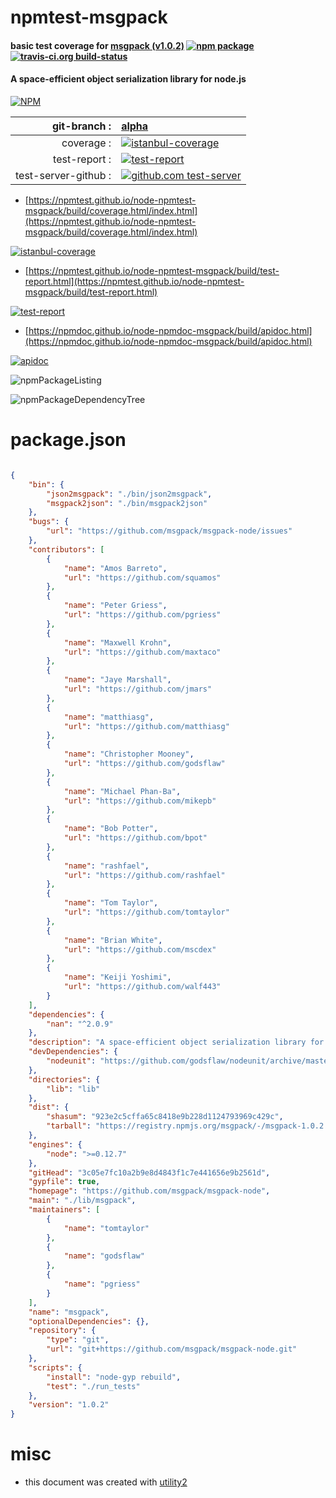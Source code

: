 # npmtest-msgpack

#### basic test coverage for  [msgpack (v1.0.2)](https://github.com/msgpack/msgpack-node)  [![npm package](https://img.shields.io/npm/v/npmtest-msgpack.svg?style=flat-square)](https://www.npmjs.org/package/npmtest-msgpack) [![travis-ci.org build-status](https://api.travis-ci.org/npmtest/node-npmtest-msgpack.svg)](https://travis-ci.org/npmtest/node-npmtest-msgpack)

#### A space-efficient object serialization library for node.js

[![NPM](https://nodei.co/npm/msgpack.png?downloads=true&downloadRank=true&stars=true)](https://www.npmjs.com/package/msgpack)

| git-branch : | [alpha](https://github.com/npmtest/node-npmtest-msgpack/tree/alpha)|
|--:|:--|
| coverage : | [![istanbul-coverage](https://npmtest.github.io/node-npmtest-msgpack/build/coverage.badge.svg)](https://npmtest.github.io/node-npmtest-msgpack/build/coverage.html/index.html)|
| test-report : | [![test-report](https://npmtest.github.io/node-npmtest-msgpack/build/test-report.badge.svg)](https://npmtest.github.io/node-npmtest-msgpack/build/test-report.html)|
| test-server-github : | [![github.com test-server](https://npmtest.github.io/node-npmtest-msgpack/GitHub-Mark-32px.png)](https://npmtest.github.io/node-npmtest-msgpack/build/app/index.html) | | build-artifacts : | [![build-artifacts](https://npmtest.github.io/node-npmtest-msgpack/glyphicons_144_folder_open.png)](https://github.com/npmtest/node-npmtest-msgpack/tree/gh-pages/build)|

- [https://npmtest.github.io/node-npmtest-msgpack/build/coverage.html/index.html](https://npmtest.github.io/node-npmtest-msgpack/build/coverage.html/index.html)

[![istanbul-coverage](https://npmtest.github.io/node-npmtest-msgpack/build/screenCapture.buildCi.browser.%252Ftmp%252Fbuild%252Fcoverage.lib.html.png)](https://npmtest.github.io/node-npmtest-msgpack/build/coverage.html/index.html)

- [https://npmtest.github.io/node-npmtest-msgpack/build/test-report.html](https://npmtest.github.io/node-npmtest-msgpack/build/test-report.html)

[![test-report](https://npmtest.github.io/node-npmtest-msgpack/build/screenCapture.buildCi.browser.%252Ftmp%252Fbuild%252Ftest-report.html.png)](https://npmtest.github.io/node-npmtest-msgpack/build/test-report.html)

- [https://npmdoc.github.io/node-npmdoc-msgpack/build/apidoc.html](https://npmdoc.github.io/node-npmdoc-msgpack/build/apidoc.html)

[![apidoc](https://npmdoc.github.io/node-npmdoc-msgpack/build/screenCapture.buildCi.browser.%252Ftmp%252Fbuild%252Fapidoc.html.png)](https://npmdoc.github.io/node-npmdoc-msgpack/build/apidoc.html)

![npmPackageListing](https://npmtest.github.io/node-npmtest-msgpack/build/screenCapture.npmPackageListing.svg)

![npmPackageDependencyTree](https://npmtest.github.io/node-npmtest-msgpack/build/screenCapture.npmPackageDependencyTree.svg)



# package.json

```json

{
    "bin": {
        "json2msgpack": "./bin/json2msgpack",
        "msgpack2json": "./bin/msgpack2json"
    },
    "bugs": {
        "url": "https://github.com/msgpack/msgpack-node/issues"
    },
    "contributors": [
        {
            "name": "Amos Barreto",
            "url": "https://github.com/squamos"
        },
        {
            "name": "Peter Griess",
            "url": "https://github.com/pgriess"
        },
        {
            "name": "Maxwell Krohn",
            "url": "https://github.com/maxtaco"
        },
        {
            "name": "Jaye Marshall",
            "url": "https://github.com/jmars"
        },
        {
            "name": "matthiasg",
            "url": "https://github.com/matthiasg"
        },
        {
            "name": "Christopher Mooney",
            "url": "https://github.com/godsflaw"
        },
        {
            "name": "Michael Phan-Ba",
            "url": "https://github.com/mikepb"
        },
        {
            "name": "Bob Potter",
            "url": "https://github.com/bpot"
        },
        {
            "name": "rashfael",
            "url": "https://github.com/rashfael"
        },
        {
            "name": "Tom Taylor",
            "url": "https://github.com/tomtaylor"
        },
        {
            "name": "Brian White",
            "url": "https://github.com/mscdex"
        },
        {
            "name": "Keiji Yoshimi",
            "url": "https://github.com/walf443"
        }
    ],
    "dependencies": {
        "nan": "^2.0.9"
    },
    "description": "A space-efficient object serialization library for node.js",
    "devDependencies": {
        "nodeunit": "https://github.com/godsflaw/nodeunit/archive/master.tar.gz"
    },
    "directories": {
        "lib": "lib"
    },
    "dist": {
        "shasum": "923e2c5cffa65c8418e9b228d1124793969c429c",
        "tarball": "https://registry.npmjs.org/msgpack/-/msgpack-1.0.2.tgz"
    },
    "engines": {
        "node": ">=0.12.7"
    },
    "gitHead": "3c05e7fc10a2b9e8d4843f1c7e441656e9b2561d",
    "gypfile": true,
    "homepage": "https://github.com/msgpack/msgpack-node",
    "main": "./lib/msgpack",
    "maintainers": [
        {
            "name": "tomtaylor"
        },
        {
            "name": "godsflaw"
        },
        {
            "name": "pgriess"
        }
    ],
    "name": "msgpack",
    "optionalDependencies": {},
    "repository": {
        "type": "git",
        "url": "git+https://github.com/msgpack/msgpack-node.git"
    },
    "scripts": {
        "install": "node-gyp rebuild",
        "test": "./run_tests"
    },
    "version": "1.0.2"
}
```



# misc
- this document was created with [utility2](https://github.com/kaizhu256/node-utility2)
